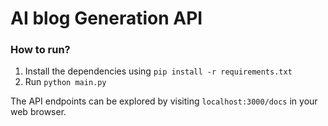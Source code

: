 # AI blog Generation API

### How to run?

1. Install the dependencies using `pip install -r requirements.txt`
2. Run `python main.py`

The API endpoints can be explored by visiting `localhost:3000/docs` in your web browser.

